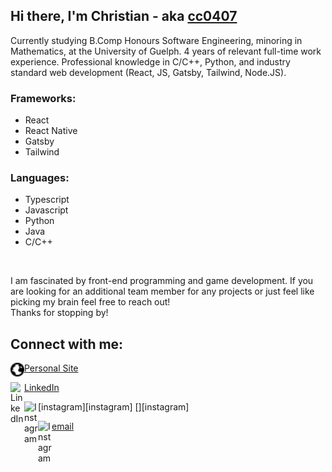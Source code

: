 ## Hi there, I'm Christian - aka [cc0407][website]
Currently studying B.Comp Honours Software Engineering, minoring in Mathematics, at the University of Guelph. 4 years of relevant full-time work experience. Professional knowledge in C/C++, Python, and industry standard web development (React, JS, Gatsby, Tailwind, Node.JS).
<br />

### Frameworks:
- React
- React Native
- Gatsby
- Tailwind

### Languages:
- Typescript
- Javascript
- Python
- Java
- C/C++

<br />

I am fascinated by front-end programming and game development. If you are looking for an additional team member for any projects or just feel like picking my brain feel free to reach out! 
<br />Thanks for stopping by!<br />

## Connect with me:
[Personal Site][website]
[<img align="left" alt="Personal Site" width="22px" src="https://raw.githubusercontent.com/iconic/open-iconic/master/svg/globe.svg" />][website]

[LinkedIn][linkedin]
[<img align="left" alt="LinkedIn" width="22px" src="https://cdn.jsdelivr.net/npm/simple-icons@v3/icons/linkedin.svg" />][linkedin]

[instagram][instagram]
[<img align="left" alt="Instagram" width="22px" src="https://cdn.jsdelivr.net/npm/simple-icons@v3/icons/instagram.svg" />][instagram]

[email][email]
[<img align="left" alt="Instagram" width="22px" src="https://cdn.jsdelivr.net/npm/simple-icons@3.4.0/icons/gmail.svg" />][email]


<br />
<br />
<br />

[website]: https://christiancatalano.ca
[linkedin]: https://linkedin.com/in/christian-catalano
[email]: mailto:christiancatalano@outlook.com
